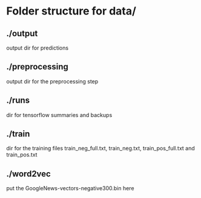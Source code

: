 # Folder structure for data/
## ./output
output dir for predictions

## ./preprocessing
output dir for the preprocessing step 

## ./runs
dir for tensorflow summaries and backups

## ./train
dir for the training files train_neg_full.txt, train_neg.txt, train_pos_full.txt and train_pos.txt

## ./word2vec
put the GoogleNews-vectors-negative300.bin here

